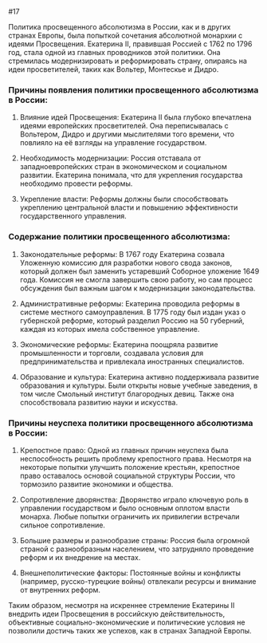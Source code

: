 #17

Политика просвещенного абсолютизма в России, как и в других странах Европы, была попыткой сочетания абсолютной монархии с идеями Просвещения. Екатерина II, правившая Россией с 1762 по 1796 год, стала одной из главных проводников этой политики. Она стремилась модернизировать и реформировать страну, опираясь на идеи просветителей, таких как Вольтер, Монтескье и Дидро.

### Причины появления политики просвещенного абсолютизма в России:

1. Влияние идей Просвещения: Екатерина II была глубоко впечатлена идеями европейских просветителей. Она переписывалась с Вольтером, Дидро и другими мыслителями того времени, что повлияло на её взгляды на управление государством.

2. Необходимость модернизации: Россия отставала от западноевропейских стран в экономическом и социальном развитии. Екатерина понимала, что для укрепления государства необходимо провести реформы.

3. Укрепление власти: Реформы должны были способствовать укреплению центральной власти и повышению эффективности государственного управления.

### Содержание политики просвещенного абсолютизма:

1. Законодательные реформы: В 1767 году Екатерина созвала Уложенную комиссию для разработки нового свода законов, который должен был заменить устаревший Соборное уложение 1649 года. Комиссия не смогла завершить свою работу, но сам процесс обсуждения был важным шагом к модернизации законодательства.

2. Административные реформы: Екатерина проводила реформы в системе местного самоуправления. В 1775 году был издан указ о губернской реформе, который разделил Россию на 50 губерний, каждая из которых имела собственное управление.

3. Экономические реформы: Екатерина поощряла развитие промышленности и торговли, создавала условия для предпринимательства и привлекала иностранных специалистов.

4. Образование и культура: Екатерина активно поддерживала развитие образования и культуры. Были открыты новые учебные заведения, в том числе Смольный институт благородных девиц. Также она способствовала развитию науки и искусства.

### Причины неуспеха политики просвещенного абсолютизма в России:

1. Крепостное право: Одной из главных причин неуспеха была неспособность решить проблему крепостного права. Несмотря на некоторые попытки улучшить положение крестьян, крепостное право оставалось основой социальной структуры России, что тормозило развитие экономики и общества.

2. Сопротивление дворянства: Дворянство играло ключевую роль в управлении государством и было основным оплотом власти монарха. Любые попытки ограничить их привилегии встречали сильное сопротивление.

3. Большие размеры и разнообразие страны: Россия была огромной страной с разнообразным населением, что затрудняло проведение реформ и их внедрение на местах.

4. Внешнеполитические факторы: Постоянные войны и конфликты (например, русско-турецкие войны) отвлекали ресурсы и внимание от внутренних реформ.

Таким образом, несмотря на искреннее стремление Екатерины II внедрить идеи Просвещения в российскую действительность, объективные социально-экономические и политические условия не позволили достичь таких же успехов, как в странах Западной Европы.
